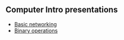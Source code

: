 ## Computer Intro presentations

* [Basic networking](intro/networking.html)
* [Binary operations](intro/xor_and_checksums.html)
